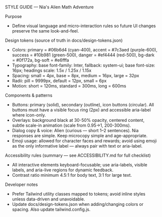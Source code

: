 STYLE GUIDE — Nia's Alien Math Adventure

Purpose
- Define visual language and micro-interaction rules so future UI changes preserve the same look-and-feel.

Design tokens (source of truth in docs/design-tokens.json)
- Colors: primary = #06b6d4 (cyan-400), accent = #7c3aed (purple-600), success = #10b981 (green-500), danger = #ef4444 (red-500), bg-dark = #0f172a, bg-soft = #e6fffa
- Typography: base font-family: Inter, fallback: system-ui; base font-size: 16px; headings scale: 1.5x / 1.25x / 1.15x
- Spacing: small = 4px, base = 8px, medium = 16px, large = 32px
- Radii: pill = 9999px, default = 12px, small = 6px
- Motion: short = 120ms, standard = 300ms, long = 600ms

Components & patterns
- Buttons: primary (solid), secondary (outline), icon buttons (circular). All buttons must have a visible focus ring (2px) and accessible aria-label where icon-only.
- Overlays: background black at 30-50% opacity, centered content, subtle scale-in animation (scale from 0.95→1, 200-300ms).
- Dialog copy & voice: Alien (curious — short 1–2 sentences). Nia responses are simple. Keep microcopy simple and age-appropriate.
- Emoji usage: allowed for character faces and rewards; avoid using emoji as the only informative label — always pair with text or aria-label.

Accessibility rules (summary — see ACCESSIBILITY.md for full checklist)
- All interactive elements keyboard-focusable; use aria-labels, visible labels, and aria-live regions for dynamic feedback.
- Contrast ratio minimum 4.5:1 for body text, 3:1 for large text.

Developer notes
- Prefer Tailwind utility classes mapped to tokens; avoid inline styles unless data-driven and unavoidable.
- Update docs/design-tokens.json when adding/changing colors or spacing. Also update tailwind.config.js.
